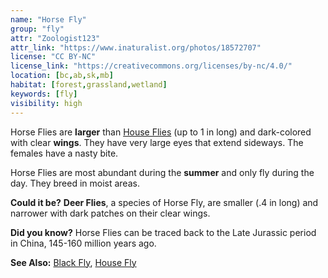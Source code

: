 ```yaml
---
name: "Horse Fly"
group: "fly"
attr: "Zoologist123"
attr_link: "https://www.inaturalist.org/photos/18572707"
license: "CC BY-NC"
license_link: "https://creativecommons.org/licenses/by-nc/4.0/"
location: [bc,ab,sk,mb]
habitat: [forest,grassland,wetland]
keywords: [fly]
visibility: high
---
```

Horse Flies are **larger** than [House Flies](/insects/housefly/) (up to 1 in long) and dark-colored with clear **wings**. They have very large eyes that extend sideways. The females have a nasty bite.

Horse Flies are most abundant during the **summer** and only fly during the day. They breed in moist areas.

**Could it be?** **Deer Flies**, a species of Horse Fly, are smaller (.4 in long) and narrower with dark patches on their clear wings.

**Did you know?** Horse Flies can be traced back to the Late Jurassic period in China, 145-160 million years ago.

<!-- generated, do not edit -->
**See Also:**
[Black Fly](/insects/blackfly/),
[House Fly](/insects/housefly/)
